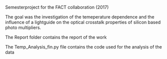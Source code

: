 Semesterproject for the FACT collaboration (2017)

The goal was the investigation of the temeperature dependence
and the influence of a lightguide on the optical crosstalk properties 
of silicon based photo multipliers. 

The Report folder contains the report of the work

The Temp_Analysis_fin.py file contains the code
used for the analysis of the data
